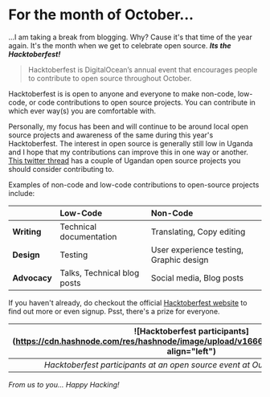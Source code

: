 # For the month of October...

...I am taking a break from blogging. Why? Cause it's that time of the year again. It's the month when we get to celebrate open source. ***Its the Hacktoberfest!***


> Hacktoberfest is DigitalOcean’s annual event that encourages people to contribute to open source throughout October.

Hacktoberfest is is open to anyone and everyone to make non-code, low-code, or code contributions to open source projects. You can contribute in which ever way(s) you are comfortable with.

Personally, my focus has been and will continue to be around local open source projects and awareness of the same during this year's Hacktoberfest. The interest in open source is generally still low in Uganda and I hope that my contributions can improve this in one way or another.
[This twitter thread](https://twitter.com/kayondoedward/status/1584646406211801089?s=20&t=gSes0diWZdvyPMGb4Bylew) has a couple of Ugandan open source projects you should consider contributing to.

Examples of non-code and low-code contributions to open-source projects include:

|                        |Low-Code                           |Non-Code                                                 |
|:--------------|:---------------------------|:----------------------------------------|
|**Writing**     |Technical documentation   |Translating, Copy editing                         |
|**Design**     |Testing                                 |User experience testing, Graphic design|
|**Advocacy**|Talks, Technical blog posts|Social media, Blog posts                          |

If you haven't already, do checkout the official [Hacktoberfest website](https://hacktoberfest.com/) to find out more or even signup. Psst, there's a prize for everyone.

|![Hacktoberfest participants](https://cdn.hashnode.com/res/hashnode/image/upload/v1666723264829/j9_cngwnZ.jpg align="left")|
|:---------------------------------------------------------------------------------:| 
|*Hacktoberfest participants at an open source event at Outbox Hub in Uganda*|

*From us to you... Happy Hacking!*